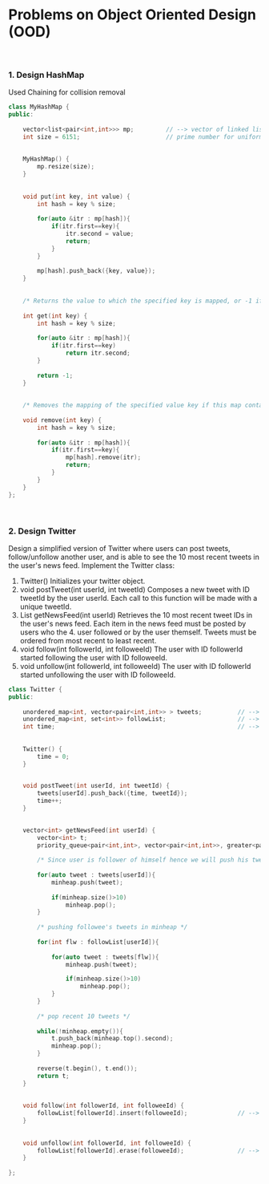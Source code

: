 # Problems on Object Oriented Design (OOD)


<br>

### 1. Design HashMap

Used Chaining for collision removal

```cpp
class MyHashMap {
public:
        
    vector<list<pair<int,int>>> mp;         // --> vector of linked list of pair {key, values}
    int size = 6151;                        // prime number for uniform distribution
    
    
    MyHashMap() {    
        mp.resize(size);
    }
    
        
    void put(int key, int value) {
        int hash = key % size;
        
        for(auto &itr : mp[hash]){
            if(itr.first==key){
                itr.second = value;
                return;
            }
        }
        
        mp[hash].push_back({key, value});
    }
    
    
    /* Returns the value to which the specified key is mapped, or -1 if this map contains no mapping for the key */
    
    int get(int key) {
        int hash = key % size;
        
        for(auto &itr : mp[hash]){
            if(itr.first==key)
                return itr.second;
        }
        
        return -1;
    }
    
    
    /* Removes the mapping of the specified value key if this map contains a mapping for the key */
    
    void remove(int key) {
        int hash = key % size;
        
        for(auto &itr : mp[hash]){
            if(itr.first==key){
                mp[hash].remove(itr);
                return;   
            }
        }
    }
};
```

<br>

### 2. Design Twitter

Design a simplified version of Twitter where users can post tweets, follow/unfollow another user, and is able to see the 10 most recent tweets in the user's news feed. Implement the Twitter class:

1. Twitter() Initializes your twitter object.
2. void postTweet(int userId, int tweetId) Composes a new tweet with ID tweetId by the user userId. Each call to this function will be made with a unique tweetId.
3. List<Integer> getNewsFeed(int userId) Retrieves the 10 most recent tweet IDs in the user's news feed. Each item in the news feed must be posted by users who the 4. user followed or by the user themself. Tweets must be ordered from most recent to least recent.
5. void follow(int followerId, int followeeId) The user with ID followerId started following the user with ID followeeId.
6. void unfollow(int followerId, int followeeId) The user with ID followerId started unfollowing the user with ID followeeId.

```cpp
class Twitter {
public:
    
    unordered_map<int, vector<pair<int,int>> > tweets;          // --> map of { userId, vector of ({time, tweetId}) }
    unordered_map<int, set<int>> followList;                    // --> map of {userId, set of followers}
    int time;                                                   // --> timestamp
    
    
    Twitter() {
        time = 0;
    }
    

    void postTweet(int userId, int tweetId) {
        tweets[userId].push_back({time, tweetId});
        time++;
    }
    

    vector<int> getNewsFeed(int userId) {
        vector<int> t;
        priority_queue<pair<int,int>, vector<pair<int,int>>, greater<pair<int,int>> > minheap;
        
        /* Since user is follower of himself hence we will push his tweets in minheap */
        
        for(auto tweet : tweets[userId]){
            minheap.push(tweet);
            
            if(minheap.size()>10)
                minheap.pop();
        }
        
        /* pushing followee's tweets in minheap */
        
        for(int flw : followList[userId]){
            
            for(auto tweet : tweets[flw]){
                minheap.push(tweet);

                if(minheap.size()>10)
                    minheap.pop();
            }
        }
        
        /* pop recent 10 tweets */
        
        while(!minheap.empty()){
            t.push_back(minheap.top().second);
            minheap.pop();
        }
        
        reverse(t.begin(), t.end());
        return t;
    }
    
    
    void follow(int followerId, int followeeId) {
        followList[followerId].insert(followeeId);              // --> logn time to insert
    }
    
    
    void unfollow(int followerId, int followeeId) {
        followList[followerId].erase(followeeId);               // --> logn time to erase
    }
    
};
```
